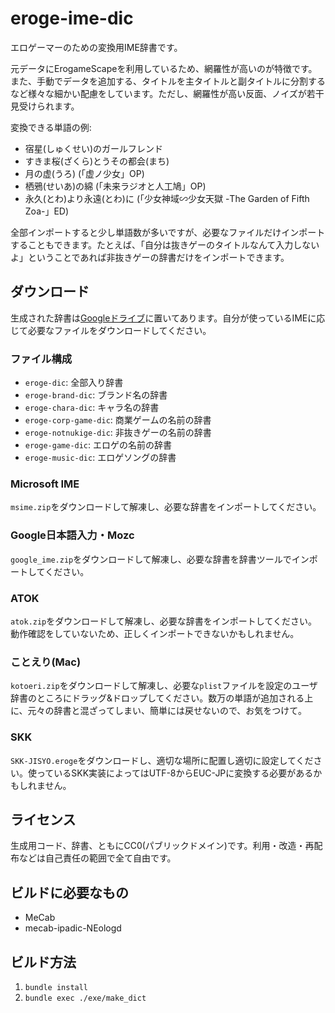 # eroge-ime-dic

エロゲーマーのための変換用IME辞書です。

元データにErogameScapeを利用しているため、網羅性が高いのが特徴です。また、手動でデータを追加する、タイトルを主タイトルと副タイトルに分割するなど様々な細かい配慮をしています。ただし、網羅性が高い反面、ノイズが若干見受けられます。

変換できる単語の例:

* 宿星(しゅくせい)のガールフレンド
* すきま桜(ざくら)とうその都会(まち)
* 月の虚(うろ) (「虚ノ少女」OP)
* 栖鴉(せいあ)の綿 (「未来ラジオと人工鳩」OP)
* 永久(とわ)より永遠(とわ)に (「少女神域∽少女天獄 -The Garden of Fifth Zoa-」ED)

全部インポートすると少し単語数が多いですが、必要なファイルだけインポートすることもできます。たとえば、「自分は抜きゲーのタイトルなんて入力しないよ」ということであれば非抜きゲーの辞書だけをインポートできます。

## ダウンロード

生成された辞書は[Googleドライブ](https://drive.google.com/drive/folders/168quurfp8LGiZXORQTkxhXEVARpYdr2J?usp=sharing)に置いてあります。自分が使っているIMEに応じて必要なファイルをダウンロードしてください。

### ファイル構成

* `eroge-dic`: 全部入り辞書
* `eroge-brand-dic`: ブランド名の辞書
* `eroge-chara-dic`: キャラ名の辞書
* `eroge-corp-game-dic`: 商業ゲームの名前の辞書
* `eroge-notnukige-dic`: 非抜きゲーの名前の辞書
* `eroge-game-dic`: エロゲの名前の辞書
* `eroge-music-dic`: エロゲソングの辞書

### Microsoft IME

`msime.zip`をダウンロードして解凍し、必要な辞書をインポートしてください。

### Google日本語入力・Mozc

`google_ime.zip`をダウンロードして解凍し、必要な辞書を辞書ツールでインポートしてください。

### ATOK

`atok.zip`をダウンロードして解凍し、必要な辞書をインポートしてください。
動作確認をしていないため、正しくインポートできないかもしれません。

### ことえり(Mac)

`kotoeri.zip`をダウンロードして解凍し、必要な`plist`ファイルを設定のユーザ辞書のところにドラッグ&ドロップしてください。数万の単語が追加される上に、元々の辞書と混ざってしまい、簡単には戻せないので、お気をつけて。

### SKK

`SKK-JISYO.eroge`をダウンロードし、適切な場所に配置し適切に設定してください。使っているSKK実装によってはUTF-8からEUC-JPに変換する必要があるかもしれません。

## ライセンス

生成用コード、辞書、ともにCC0(パブリックドメイン)です。利用・改造・再配布などは自己責任の範囲で全て自由です。

## ビルドに必要なもの

* MeCab
* mecab-ipadic-NEologd

## ビルド方法

1. `bundle install`
1. `bundle exec ./exe/make_dict`
